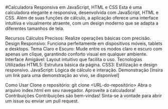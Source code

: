 
#Calculadora Responsiva em JavaScript, HTML e CSS
Esta é uma calculadora elegante e responsiva, desenvolvida com JavaScript, HTML e CSS. Além de suas funções de cálculo, a aplicação oferece uma interface intuitiva e visualmente atraente, com um design moderno que se adapta a diferentes tamanhos de tela.

Recursos
Cálculos Precisos: Realize operações básicas com precisão.
Design Responsivo: Funciona perfeitamente em dispositivos móveis, tablets e desktops.
Tema Claro e Escuro: Mude entre os modos claro e escuro com apenas um clique, garantindo conforto visual em qualquer ambiente.
Interface Amigável: Layout intuitivo que facilita o uso.
Tecnologias Utilizadas
HTML5: Estrutura básica da página.
CSS3: Estilização e design responsivo.
JavaScript: Lógica de cálculo e interação.
Demonstração
[Insira um link para uma demonstração ao vivo, se disponível]

Como Usar
Clone o repositório: git clone <URL-do-repositório>
Abra o arquivo index.html em seu navegador.
Aproveite a calculadora!
Contribuições
Contribuições são bem-vindas! Sinta-se à vontade para abrir um issue ou enviar um pull request.
